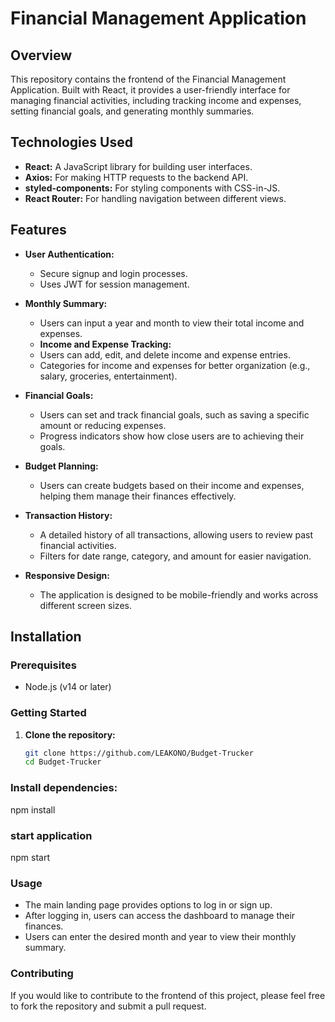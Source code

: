 # Financial Management Application 

## Overview

This repository contains the frontend of the Financial Management Application. Built with React, it provides a user-friendly interface for managing financial activities, including tracking income and expenses, setting financial goals, and generating monthly summaries.

## Technologies Used

- **React:** A JavaScript library for building user interfaces.
- **Axios:** For making HTTP requests to the backend API.
- **styled-components:** For styling components with CSS-in-JS.
- **React Router:** For handling navigation between different views.

## Features

- **User Authentication:** 
  - Secure signup and login processes.
  - Uses JWT for session management.
  
- **Monthly Summary:**
  - Users can input a year and month to view their total income and expenses.
  - **Income and Expense Tracking:**
  - Users can add, edit, and delete income and expense entries.
  - Categories for income and expenses for better organization (e.g., salary, groceries, entertainment).

- **Financial Goals:**
  - Users can set and track financial goals, such as saving a specific amount or reducing expenses.
  - Progress indicators show how close users are to achieving their goals.

- **Budget Planning:**
  - Users can create budgets based on their income and expenses, helping them manage their finances effectively.
  

- **Transaction History:**
  - A detailed history of all transactions, allowing users to review past financial activities.
  - Filters for date range, category, and amount for easier navigation.
- **Responsive Design:**
  - The application is designed to be mobile-friendly and works across different screen sizes.

## Installation

### Prerequisites

- Node.js (v14 or later)

### Getting Started

1. **Clone the repository:**
   ```bash
   git clone https://github.com/LEAKONO/Budget-Trucker
   cd Budget-Trucker


### Install dependencies:

npm install

### start application
npm start

### Usage
 - The main landing page provides options to log in or sign up.
 - After logging in, users can access the dashboard to manage their finances.
 - Users can enter the desired month and year to view their monthly summary.
### Contributing
   If you would like to contribute to the frontend of this project, please feel free to fork the repository and submit a pull request.
